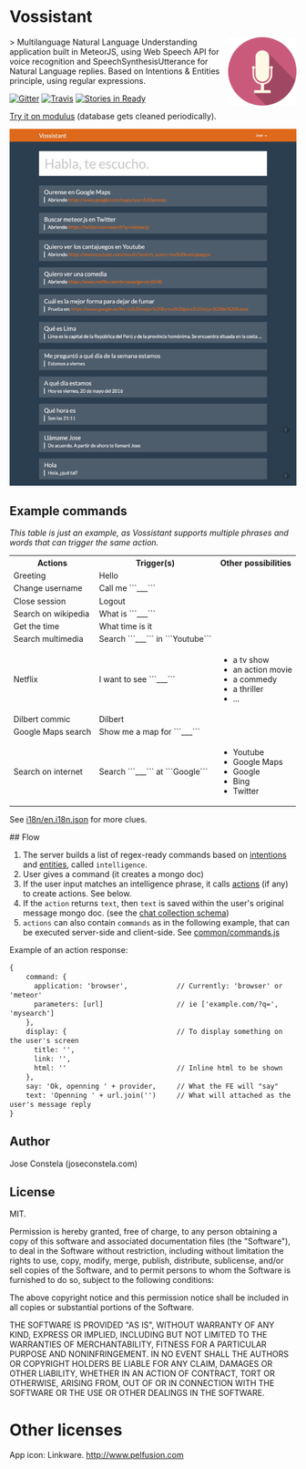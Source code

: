 # Vossistant
<img src="https://raw.githubusercontent.com/joseconstela/vossistant/master/private/appIcon.png" width="120" align="right" />
> Multilanguage Natural Language Understanding application built in MeteorJS, using Web Speech API for voice recognition and SpeechSynthesisUtterance for Natural Language replies. Based on Intentions & Entities principle, using regular expressions.

[![Gitter](https://badges.gitter.im/joseconstela/vossistant.png)](https://gitter.im/joseconstela/vossistant)
[![Travis](https://img.shields.io/travis/joseconstela/vossistant.svg)](https://travis-ci.org/joseconstela/vossistant)
[![Stories in Ready](https://badge.waffle.io/joseconstela/vossistant.png?label=ready&title=Ready)](http://waffle.io/joseconstela/vossistant)

[Try it on modulus](https://vossistant-63519.onmodulus.net/) (database gets cleaned periodically).

<img src="https://raw.githubusercontent.com/joseconstela/vossistant/master/private/SCREENSHOT.png" />

## Example commands

*This table is just an example, as Vossistant supports multiple phrases and words that can trigger the same action.*

<table>
    <tr>
        <th>Actions</th>
        <th>Trigger(s)</th>
        <th>Other possibilities</th>
    </tr>
    <tr>
        <td>Greeting</td>
        <td>Hello</td>
        <td></td>
    </tr>
    <tr>
        <td>Change username</td>
        <td>Call me ```___```</td>
        <td></td>
    </tr>
    <tr>
        <td>Close session</td>
        <td>Logout</td>
        <td></td>
    </tr>
    <tr>
        <td>Search on wikipedia</td>
        <td>What is ```___```</td>
        <td></td>
    </tr>
    <tr>
        <td>Get the time</td>
        <td>What time is it</td>
        <td></td>
    </tr>
    <tr>
        <td>Search multimedia</td>
        <td>Search ```___``` in ```Youtube```</td>
        <td></td>
    </tr>
    <tr>
        <td>Netflix</td>
        <td>I want to see ```___```</td>
        <td>
          <ul>
            <li>a tv show</li>
            <li>an action movie</li>
            <li>a commedy</li>
            <li>a thriller</li>
            <li>...</li>
          </ul>
        </td>
    </tr>
    <tr>
        <td>Dilbert commic</td>
        <td>Dilbert</td>
        <td></td>
    </tr>
    <tr>
        <td>Google Maps search</td>
        <td>Show me a map for ```___```</td>
        <td></td>
    </tr>
    <tr>
        <td>Search on internet</td>
        <td>Search ```___``` at ```Google```</td>
        <td>
          <ul>
            <li>Youtube</li>
            <li>Google Maps</li>
            <li>Google</li>
            <li>Bing</li>
            <li>Twitter</li>
          </ul>
        </td>
    </tr>
</table>

See [i18n/en.i18n.json](https://github.com/joseconstela/vossistant/blob/master/i18n/en.i18n.json) for more clues.

## Flow

1. The server builds a list of regex-ready commands based on [intentions](https://github.com/joseconstela/vossistant/blob/master/server/ai.js#L1) and [entities](https://github.com/joseconstela/vossistant/blob/master/server/ai.js#54), called ```intelligence```.
2. User gives a command (it creates a mongo doc)
3. If the user input matches an intelligence phrase, it calls [actions](https://github.com/joseconstela/vossistant/blob/master/server/actions.js) (if any) to create actions. See below.
4. If the ```action``` returns ```text```, then ```text``` is saved within the user's original message mongo doc. (see the [chat collection schema](https://github.com/joseconstela/vossistant/blob/master/common/collections.js))
5. ```actions``` can also contain ```commands``` as in the following example, that can be executed server-side and client-side. See [common/commands.js](https://github.com/joseconstela/vossistant/blob/master/common/commands.js)

Example of an action response:

    {
        command: {
          application: 'browser',            // Currently: 'browser' or 'meteor'
          parameters: [url]                  // ie ['example.com/?q=', 'mysearch']
        },
        display: {                           // To display something on the user's screen
          title: '',
          link: '',
          html: ''                           // Inline html to be shown
        },
        say: 'Ok, openning ' + provider,     // What the FE will "say"
        text: 'Openning ' + url.join('')     // What will attached as the user's message reply
    }

## Author

Jose Constela (joseconstela.com)

## License

MIT.

Permission is hereby granted, free of charge, to any person obtaining a copy of this software and associated documentation files (the "Software"), to deal in the Software without restriction, including without limitation the rights to use, copy, modify, merge, publish, distribute, sublicense, and/or sell copies of the Software, and to permit persons to whom the Software is furnished to do so, subject to the following conditions:

The above copyright notice and this permission notice shall be included in all copies or substantial portions of the Software.

THE SOFTWARE IS PROVIDED "AS IS", WITHOUT WARRANTY OF ANY KIND, EXPRESS OR IMPLIED, INCLUDING BUT NOT LIMITED TO THE WARRANTIES OF MERCHANTABILITY, FITNESS FOR A PARTICULAR PURPOSE AND NONINFRINGEMENT. IN NO EVENT SHALL THE AUTHORS OR COPYRIGHT HOLDERS BE LIABLE FOR ANY CLAIM, DAMAGES OR OTHER LIABILITY, WHETHER IN AN ACTION OF CONTRACT, TORT OR OTHERWISE, ARISING FROM, OUT OF OR IN CONNECTION WITH THE SOFTWARE OR THE USE OR OTHER DEALINGS IN THE SOFTWARE.

# Other licenses

App icon: Linkware. http://www.pelfusion.com
